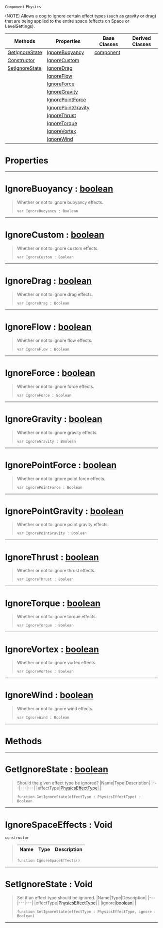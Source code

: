  `Component` `Physics`



(NOTE) Allows a cog to ignore certain effect types (such as gravity or drag) that are being applied to the entire space (effects on Space or LevelSettings).

|Methods|Properties|Base Classes|Derived Classes|
|---|---|---|---|
|[ GetIgnoreState](https://github.com/ZilchEngine/ZilchDocs/blob/master/code_reference/class_reference/ignorespaceeffects.markdown#getignorestate-zero-engi)|[ IgnoreBuoyancy](https://github.com/ZilchEngine/ZilchDocs/blob/master/code_reference/class_reference/ignorespaceeffects.markdown#ignorebuoyancy-zero-engi)|[component](https://github.com/ZilchEngine/ZilchDocs/blob/master/code_reference/class_reference/component.markdown)| |
|[ Constructor](https://github.com/ZilchEngine/ZilchDocs/blob/master/code_reference/class_reference/ignorespaceeffects.markdown#ignorespaceeffects-void)|[ IgnoreCustom](https://github.com/ZilchEngine/ZilchDocs/blob/master/code_reference/class_reference/ignorespaceeffects.markdown#ignorecustom-zero-engine)| | |
|[ SetIgnoreState](https://github.com/ZilchEngine/ZilchDocs/blob/master/code_reference/class_reference/ignorespaceeffects.markdown#setignorestate-void)|[ IgnoreDrag](https://github.com/ZilchEngine/ZilchDocs/blob/master/code_reference/class_reference/ignorespaceeffects.markdown#ignoredrag-zero-engine-d)| | |
| |[ IgnoreFlow](https://github.com/ZilchEngine/ZilchDocs/blob/master/code_reference/class_reference/ignorespaceeffects.markdown#ignoreflow-zero-engine-d)| | |
| |[ IgnoreForce](https://github.com/ZilchEngine/ZilchDocs/blob/master/code_reference/class_reference/ignorespaceeffects.markdown#ignoreforce-zero-engine)| | |
| |[ IgnoreGravity](https://github.com/ZilchEngine/ZilchDocs/blob/master/code_reference/class_reference/ignorespaceeffects.markdown#ignoregravity-zero-engin)| | |
| |[ IgnorePointForce](https://github.com/ZilchEngine/ZilchDocs/blob/master/code_reference/class_reference/ignorespaceeffects.markdown#ignorepointforce-zero-en)| | |
| |[ IgnorePointGravity](https://github.com/ZilchEngine/ZilchDocs/blob/master/code_reference/class_reference/ignorespaceeffects.markdown#ignorepointgravity-zero)| | |
| |[ IgnoreThrust](https://github.com/ZilchEngine/ZilchDocs/blob/master/code_reference/class_reference/ignorespaceeffects.markdown#ignorethrust-zero-engine)| | |
| |[ IgnoreTorque](https://github.com/ZilchEngine/ZilchDocs/blob/master/code_reference/class_reference/ignorespaceeffects.markdown#ignoretorque-zero-engine)| | |
| |[ IgnoreVortex](https://github.com/ZilchEngine/ZilchDocs/blob/master/code_reference/class_reference/ignorespaceeffects.markdown#ignorevortex-zero-engine)| | |
| |[ IgnoreWind](https://github.com/ZilchEngine/ZilchDocs/blob/master/code_reference/class_reference/ignorespaceeffects.markdown#ignorewind-zero-engine-d)| | |


 #  Properties


---  
 #  IgnoreBuoyancy : [boolean](https://github.com/ZilchEngine/ZilchDocs/blob/master/code_reference/nada_base_types/boolean.markdown)

> Whether or not to ignore buoyancy effects.
> ``` lang=cpp, name=Nada
> var IgnoreBuoyancy : Boolean


---  
 #  IgnoreCustom : [boolean](https://github.com/ZilchEngine/ZilchDocs/blob/master/code_reference/nada_base_types/boolean.markdown)

> Whether or not to ignore custom effects.
> ``` lang=cpp, name=Nada
> var IgnoreCustom : Boolean


---  
 #  IgnoreDrag : [boolean](https://github.com/ZilchEngine/ZilchDocs/blob/master/code_reference/nada_base_types/boolean.markdown)

> Whether or not to ignore drag effects.
> ``` lang=cpp, name=Nada
> var IgnoreDrag : Boolean


---  
 #  IgnoreFlow : [boolean](https://github.com/ZilchEngine/ZilchDocs/blob/master/code_reference/nada_base_types/boolean.markdown)

> Whether or not to ignore flow effects.
> ``` lang=cpp, name=Nada
> var IgnoreFlow : Boolean


---  
 #  IgnoreForce : [boolean](https://github.com/ZilchEngine/ZilchDocs/blob/master/code_reference/nada_base_types/boolean.markdown)

> Whether or not to ignore force effects.
> ``` lang=cpp, name=Nada
> var IgnoreForce : Boolean


---  
 #  IgnoreGravity : [boolean](https://github.com/ZilchEngine/ZilchDocs/blob/master/code_reference/nada_base_types/boolean.markdown)

> Whether or not to ignore gravity effects.
> ``` lang=cpp, name=Nada
> var IgnoreGravity : Boolean


---  
 #  IgnorePointForce : [boolean](https://github.com/ZilchEngine/ZilchDocs/blob/master/code_reference/nada_base_types/boolean.markdown)

> Whether or not to ignore point force effects.
> ``` lang=cpp, name=Nada
> var IgnorePointForce : Boolean


---  
 #  IgnorePointGravity : [boolean](https://github.com/ZilchEngine/ZilchDocs/blob/master/code_reference/nada_base_types/boolean.markdown)

> Whether or not to ignore point gravity effects.
> ``` lang=cpp, name=Nada
> var IgnorePointGravity : Boolean


---  
 #  IgnoreThrust : [boolean](https://github.com/ZilchEngine/ZilchDocs/blob/master/code_reference/nada_base_types/boolean.markdown)

> Whether or not to ignore thrust effects.
> ``` lang=cpp, name=Nada
> var IgnoreThrust : Boolean


---  
 #  IgnoreTorque : [boolean](https://github.com/ZilchEngine/ZilchDocs/blob/master/code_reference/nada_base_types/boolean.markdown)

> Whether or not to ignore torque effects.
> ``` lang=cpp, name=Nada
> var IgnoreTorque : Boolean


---  
 #  IgnoreVortex : [boolean](https://github.com/ZilchEngine/ZilchDocs/blob/master/code_reference/nada_base_types/boolean.markdown)

> Whether or not to ignore vortex effects.
> ``` lang=cpp, name=Nada
> var IgnoreVortex : Boolean


---  
 #  IgnoreWind : [boolean](https://github.com/ZilchEngine/ZilchDocs/blob/master/code_reference/nada_base_types/boolean.markdown)

> Whether or not to ignore wind effects.
> ``` lang=cpp, name=Nada
> var IgnoreWind : Boolean


---  
 #  Methods


---  
 #  GetIgnoreState : [boolean](https://github.com/ZilchEngine/ZilchDocs/blob/master/code_reference/nada_base_types/boolean.markdown)

> Should the given effect type be ignored?
> |Name|Type|Description|
> |---|---|---|
> |effectType|[PhysicsEffectType](https://github.com/ZilchEngine/ZilchDocs/blob/master/code_reference/enum_reference.markdown#physicseffecttype)| |
> ``` lang=cpp, name=Nada
> function GetIgnoreState(effectType : PhysicsEffectType) : Boolean
> ``` 


---  
 #  IgnoreSpaceEffects : Void

 `constructor`

> 
> |Name|Type|Description|
> |---|---|---|
> ``` lang=cpp, name=Nada
> function IgnoreSpaceEffects()
> ``` 


---  
 #  SetIgnoreState : Void

> Set if an effect type should be ignored.
> |Name|Type|Description|
> |---|---|---|
> |effectType|[PhysicsEffectType](https://github.com/ZilchEngine/ZilchDocs/blob/master/code_reference/enum_reference.markdown#physicseffecttype)| |
> |ignore|[boolean](https://github.com/ZilchEngine/ZilchDocs/blob/master/code_reference/nada_base_types/boolean.markdown)| |
> ``` lang=cpp, name=Nada
> function SetIgnoreState(effectType : PhysicsEffectType, ignore : Boolean)
> ``` 


---  
 

 